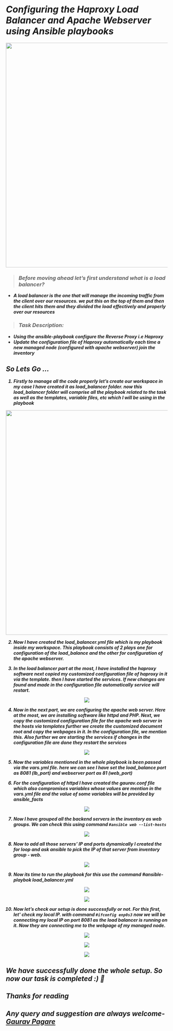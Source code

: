 <b><i>
# ***Configuring the Haproxy Load Balancer and Apache Webserver using Ansible playbooks***

<p align="center">
<img src="./pictures/13.jpeg" width="700"/>
</p>

> ### Before moving ahead let’s first understand what is a load balancer?
* A load balancer is the one that will manage the incoming traffic from the client over our resources. we put this on the top of them and then the client hits them and they divided the load effectively and properly over our resources

> ### Task Description:
* Using the ansible-playbook configure the Reverse Proxy i.e Haproxy
* Update the configuration file of Haproxy automatically each time a new managed node (configured with apache webserver) join the inventory


## ***So Lets Go ...***

1. Firstly to manage all the code properly let’s create our workspace in my case I have created it as load_balancer folder. now this load_balancer folder will comprise all the playbook related to the task as well as the templates, variable files, etc which I will be using in the playbook

<p align="center">
<img src="./pictures/1.jpg" width="700"/>
</p>

2. Now I have created the load_balancer.yml file which is my playbook inside my workspace. This playbook consists of 2 plays one for configuration of the load_balance and the other for configuration of the apache webserver.

3. In the load balancer part at the most, I have installed the haproxy software next copied my customized configuration file of haproxy in it via the template. then I have started the services. If new changes are found and made in the configuration file automatically service will restart.

<p align="center">
<img src="./pictures/2.jpg" />
</p>

4. Now in the next part, we are configuring the apache web server. Here at the most, we are installing software like httpd and PHP. Next, we copy the customized configuration file for the apache web server in the hosts via templates further we create the customized document root and copy the webpages in it. In the configuration file, we mention this. Also further we are starting the services if changes in the configuration file are done they restart the services

<p align="center">
<img src="./pictures/3.jpg" />
</p>

5. Now the variables mentioned in the whole playbook is been passed via the vars.yml file. here we can see I have set the load_balance port as 8081 (lb_port) and webserver port as 81 (web_port)

6. For the configuration of httpd I have created the gaurav.conf file which also compromises variables whose values are mention in the vars.yml file and the value of some variables will be provided by ansible_facts

<p align="center">
<img src="./pictures/10.jpg" />
</p>

7. Now I have grouped all the backend servers in the inventory as web groups. We can check this using command
`#ansible web --list-hosts`

<p align="center">
<img src="./pictures/4.jpg" />
</p>

8. Now to add all those servers’ IP and ports dynamically I created the for loop and ask ansible to pick the IP of that server from inventory group - web.

<p align="center">
<img src="./pictures/11.png" />
</p>

9. Now its time to run the playbook for this use the command #ansible-playbok load_balancer.yml

<p align="center">
<img src="./pictures/5.jpg" />
</p>

<p align="center">
<img src="./pictures/6.jpg" />
</p>

10. Now let’s check our setup is done successfully or not. For this first, let' check my local IP. with command `#ifconfig enp0s3` now we will be connecting my local IP on port 8081 as the load balancer is running on it. Now they are connecting me to the webpage of my managed node.  

<p align="center">
<img src="./pictures/7.jpg" />
</p>
<p align="center">
<img src="./pictures/8.jpg" />
</p>
<p align="center">
<img src="./pictures/9.jpg" />
</p>


## ***We have successfully done the whole setup. So now our task is completed :) 🙌***

## ***Thanks for reading***
## ***Any query and suggestion are always welcome- [Gaurav Pagare](https://www.linkedin.com/in/gaurav-pagare-8b721a193/)***
